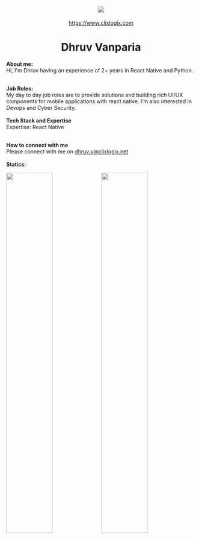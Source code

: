 <!--
**dhruv-vanparia/dhruv-vanparia** is a ✨ _special_ ✨ repository because its `README.md` (this file) appears on your GitHub profile.

Here are some ideas to get you started:

- 🔭 I’m currently working on ...
- 🌱 I’m currently learning ...
- 👯 I’m looking to collaborate on ...
- 🤔 I’m looking for help with ...
- 💬 Ask me about ...
- 📫 How to reach me: ...
- 😄 Pronouns: ...
- ⚡ Fun fact: ...
-->

<h1 align="center">
   <a>
    <img src="https://clixlogix.org/clixlogixlogo.jpeg"> </a>
</h1>
<p align="center">
    <a href="https://www.clixlogix.com/">
     https://www.clixlogix.com   
</a>
</p>
<h1 align="center">
  <b>Dhruv Vanparia</b>
</h1>
<b> About me:</b>
</br>
Hi, I'm Dhruv having an experience of 2+ years in React Native and Python.
</br>
</br>

<b>Job Roles:</b>
<br>
My day to day job roles are to provide solutions and building rich UI/UX components for mobile applications with react native. I’m also interested in Devops and Cyber Security.
</br>
</br>
<b>Tech Stack and Expertise</b></br>
Expertise: React Native 
</br>
</br>

<b>How to connect with me</b>
</br>
Please connect with me on  <a style="color: blue;" href="https://www.clixlogix.com/contact-us/">dhruv.v@clixlogix.net</a>
</br>
</br>
<b>Statics:</b>
<p align="left">
  <img width="49.5%" src="https://github-readme-stats.vercel.app/api?username=dhruv-vanparia&show_icons=true&theme=gruvbox&hide_border=true" />
    <img width="49.5%" src="https://github-readme-streak-stats.herokuapp.com?user=dhruv-vanparia&theme=cobalt&date_format=M%20j%5B%2C%20Y%5D" />
</p>
<br>

